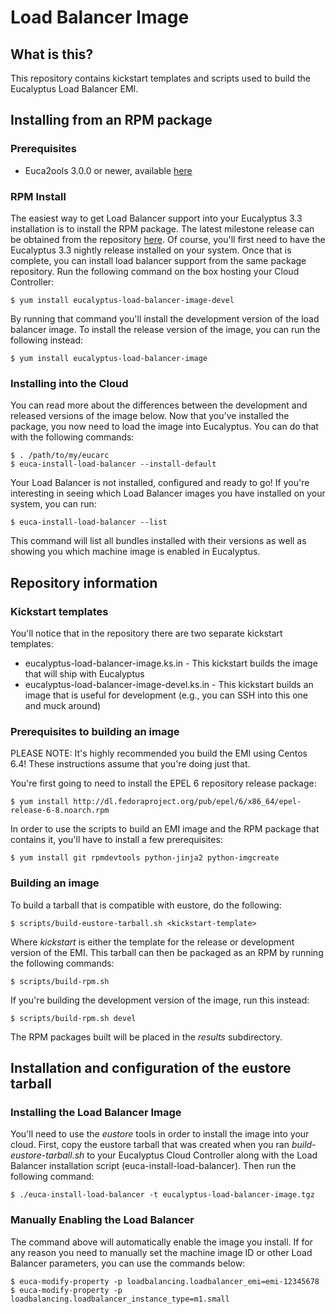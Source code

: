 Load Balancer Image
===================

What is this?
-------------

This repository contains kickstart templates and scripts used to build
the Eucalyptus Load Balancer EMI.

Installing from an RPM package
------------------------------

### Prerequisites

* Euca2ools 3.0.0 or newer, available [here](http://repos.fedorapeople.org/repos/gholms/cloud/)

### RPM Install

The easiest way to get Load Balancer support into your Eucalyptus 3.3
installation is to install the RPM package. The latest milestone
release can be obtained from the repository
[here](http://downloads.eucalyptus.com/software/eucalyptus/nightly/3.3/centos/6/x86_64/).
Of course, you'll first need to have the Eucalyptus 3.3 nightly
release installed on your system. Once that is complete, you can
install load balancer support from the same package repository. Run
the following command on the box hosting your Cloud Controller:

    $ yum install eucalyptus-load-balancer-image-devel

By running that command you'll install the development version of the
load balancer image. To install the release version of the image, you
can run the following instead:

    $ yum install eucalyptus-load-balancer-image

### Installing into the Cloud

You can read more about the differences between the development and
released versions of the image below. Now that you've installed the
package, you now need to load the image into Eucalyptus. You can do
that with the following commands:

    $ . /path/to/my/eucarc
    $ euca-install-load-balancer --install-default

Your Load Balancer is not installed, configured and ready to go! If
you're interesting in seeing which Load Balancer images you have
installed on your system, you can run:

    $ euca-install-load-balancer --list

This command will list all bundles installed with their versions as
well as showing you which machine image is enabled in Eucalyptus.

Repository information
----------------------

### Kickstart templates

You'll notice that in the repository there are two separate kickstart templates:

* eucalyptus-load-balancer-image.ks.in - This kickstart builds the image that will
  ship with Eucalyptus
* eucalyptus-load-balancer-image-devel.ks.in - This kickstart builds an image that
  is useful for development (e.g., you can SSH into this one and muck around)

### Prerequisites to building an image

PLEASE NOTE: It's highly recommended you build the EMI using Centos 6.4! These
instructions assume that you're doing just that.

You're first going to need to install the EPEL 6 repository release package:

    $ yum install http://dl.fedoraproject.org/pub/epel/6/x86_64/epel-release-6-8.noarch.rpm

In order to use the scripts to build an EMI image and the RPM package that
contains it, you'll have to install a few prerequisites:

    $ yum install git rpmdevtools python-jinja2 python-imgcreate

### Building an image

To build a tarball that is compatible with eustore, do the following:

    $ scripts/build-eustore-tarball.sh <kickstart-template>

Where *kickstart* is either the template for the release or development version of the EMI.
This tarball can then be packaged as an RPM by running the following commands:

    $ scripts/build-rpm.sh

If you're building the development version of the image, run this instead:
    
    $ scripts/build-rpm.sh devel

The RPM packages built will be placed in the *results* subdirectory.

Installation and configuration of the eustore tarball
-----------------------------------------------------

### Installing the Load Balancer Image

You'll need to use the *eustore* tools in order to install the image
into your cloud. First, copy the eustore tarball that was created when
you ran *build-eustore-tarball.sh* to your Eucalyptus Cloud Controller
along with the Load Balancer installation script
(euca-install-load-balancer). Then run the following command:

    $ ./euca-install-load-balancer -t eucalyptus-load-balancer-image.tgz

### Manually Enabling the Load Balancer

The command above will automatically enable the image you install. If
for any reason you need to manually set the machine image ID or other
Load Balancer parameters, you can use the commands below:

    $ euca-modify-property -p loadbalancing.loadbalancer_emi=emi-12345678
    $ euca-modify-property -p loadbalancing.loadbalancer_instance_type=m1.small